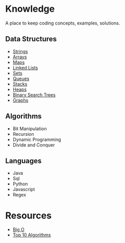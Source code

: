 # Knowledge
A place to keep coding concepts, examples, solutions.

## Data Structures
* [Strings](data-structures/strings/strings.md)
* [Arrays](data-structures/arrays/arrays.md)
* [Maps](data-structures/maps/maps.md)
* [Linked Lists](data-structures/linked-lists/linked-lists.md)
* [Sets](data-structures/sets/sets.md)
* [Queues](data-structures/queues/queues.md)
* [Stacks](data-structures/stacks/stacks.md)
* [Heaps](data-structures/heaps/heaps.md)
* [Binary Search Trees](data-structures/binary-search-trees/binary-search-trees.md)
* [Graphs](data-structures/graphs/graphs.md)

## Algorithms
* Bit Manipulation
* Recursion
* Dynamic Programming
* Divide and Conquer

## Languages
* Java
* Sql
* Python
* Javascript
* Regex

# Resources
* [Big O](http://cooervo.github.io/Algorithms-DataStructures-BigONotation/index.html)
* [Top 10 Algorithms](https://www.geeksforgeeks.org/top-10-algorithms-in-interview-questions/)